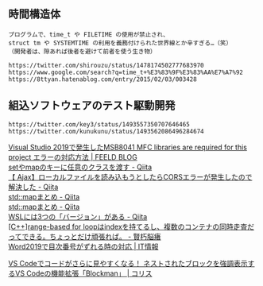 

## 時間構造体
	プログラムで、time_t や FILETIME の使用が禁止され、
	struct tm や SYSTEMTIME の利用を義務付けられた世界線とか辛すぎる…（笑）
	（開発者は、隙あれば後者を避けて前者を使う生き物）
	
	https://twitter.com/shirouzu/status/1478174502777683970
	https://www.google.com/search?q=time_t+%E3%83%9F%E3%83%AA%E7%A7%92
	https://8ttyan.hatenablog.com/entry/2015/02/03/003428

## 組込ソフトウェアのテスト駆動開発  
	https://twitter.com/key3/status/1493557350707646465  
	https://twitter.com/kunukunu/status/1493562086496284674  



[Visual Studio 2019で発生したMSB8041 MFC libraries are required for this project エラーの対応方法 | FEELD BLOG](https://feeld-uni.com/?p=552)  
[setやmapのキーに任意のクラスを渡す - Qiita](https://qiita.com/izmktr/items/17e3009041b841b26a34)  
[【 Ajax】ローカルファイルを読み込もうとしたらCORSエラーが発生したので解決した - Qiita](https://qiita.com/terufumi1122/items/39b2a3659bc585c07f64)  
[std::mapまとめ - Qiita](https://qiita.com/_EnumHack/items/f462042ec99a31881a81)  
[std::mapまとめ - Qiita](https://qiita.com/_EnumHack/items/f462042ec99a31881a81)  
[WSLには3つの「バージョン」がある - Qiita](https://qiita.com/omu_kato/items/f9a6b5a02e25f5f2a487)  
[[C++]range-based for loopはindexを持てるし、複数のコンテナの同時走査だってできる。ちょっとだけ頑張れば。 - 賢朽脳瘏](https://kenkyu-note.hatenablog.com/entry/2019/08/15/014951)  
[Word2019で目次番号がずれる時の対応 | IT情報](https://primers.jp/2020/02/12/word-toc/)  
 
 [VS Codeでコードがさらに見やすくなる！ ネストされたブロックを強調表示するVS Codeの機能拡張「Blockman」 | コリス](https://coliss.com/articles/build-websites/operation/work/vscode-extension-to-highlight-nested-code-blocks.html)
